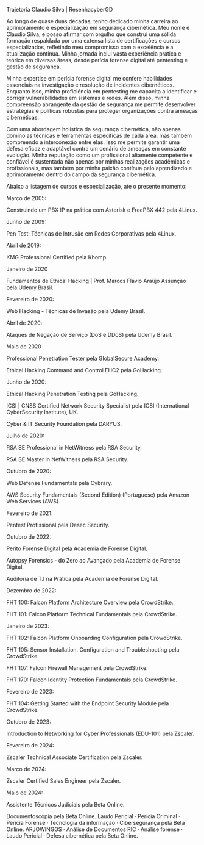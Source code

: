 Trajetoria Claudio Silva | ResenhacyberGD

Ao longo de quase duas décadas, tenho dedicado minha carreira ao aprimoramento e especialização em segurança cibernética. Meu nome é Claudio Silva, e posso afirmar com orgulho que construí uma sólida formação respaldada por uma extensa lista de certificações e cursos especializados, refletindo meu compromisso com a excelência e a atualização contínua. Minha jornada inclui vasta experiência prática e teórica em diversas áreas, desde perícia forense digital até pentesting e gestão de segurança.

Minha expertise em perícia forense digital me confere habilidades essenciais na investigação e resolução de incidentes cibernéticos. Enquanto isso, minha proficiência em pentesting me capacita a identificar e corrigir vulnerabilidades em sistemas e redes. Além disso, minha compreensão abrangente da gestão de segurança me permite desenvolver estratégias e políticas robustas para proteger organizações contra ameaças cibernéticas.

Com uma abordagem holística da segurança cibernética, não apenas domino as técnicas e ferramentas específicas de cada área, mas também compreendo a interconexão entre elas. Isso me permite garantir uma defesa eficaz e adaptável contra um cenário de ameaças em constante evolução. Minha reputação como um profissional altamente competente e confiável é sustentada não apenas por minhas realizações acadêmicas e profissionais, mas também por minha paixão contínua pelo aprendizado e aprimoramento dentro do campo da segurança cibernética.

Abaixo a listagem de cursos e especialização, ate o presente momento:

Março de 2005:

Construindo um PBX IP na prática com Asterisk e FreePBX 442 pela 4Linux.

Junho de 2009:

Pen Test: Técnicas de Intrusão em Redes Corporativas pela 4Linux.

Abril de 2019:

KMG Professional Certified pela Khomp.

Janeiro de 2020

Fundamentos de Ethical Hacking | Prof. Marcos Flávio Araújo Assunção pela Udemy Brasil.

Fevereiro de 2020:

Web Hacking - Técnicas de Invasão pela Udemy Brasil.

Abril de 2020:

Ataques de Negação de Serviço (DoS e DDoS) pela Udemy Brasil.

Maio de 2020

Professional Penetration Tester pela GlobalSecure Academy.

Ethical Hacking Command and Control EHC2 pela GoHacking.

Junho de 2020:

Ethical Hacking Penetration Testing pela GoHacking.

ICSI | CNSS Certified Network Security Specialist pela ICSI (International CyberSecurity Institute), UK.

Cyber & IT Security Foundation pela DARYUS.

Julho de 2020:

RSA SE Professional in NetWitness pela RSA Security.

RSA SE Master in NetWitness pela RSA Security.

Outubro de 2020:

Web Defense Fundamentals pela Cybrary.

AWS Security Fundamentals (Second Edition) (Portuguese) pela Amazon Web Services (AWS).

Fevereiro de 2021:

Pentest Profissional pela Desec Security.

Outubro de 2022:

Perito Forense Digital pela Academia de Forense Digital.

Autopsy Forensics - do Zero ao Avançado pela Academia de Forense Digital.

Auditoria de T.I na Prática pela Academia de Forense Digital.


Dezembro de 2022:

FHT 100: Falcon Platform Architecture Overview pela CrowdStrike.

FHT 101: Falcon Platform Technical Fundamentals pela CrowdStrike.

Janeiro de 2023:

FHT 102: Falcon Platform Onboarding Configuration pela CrowdStrike.

FHT 105: Sensor Installation, Configuration and Troubleshooting pela CrowdStrike.

FHT 107: Falcon Firewall Management pela CrowdStrike.

FHT 170: Falcon Identity Protection Fundamentals pela CrowdStrike.


Fevereiro de 2023:

FHT 104: Getting Started with the Endpoint Security Module pela CrowdStrike.

Outubro de 2023:

Introduction to Networking for Cyber Professionals (EDU-101) pela Zscaler.

Fevereiro de 2024:

Zscaler Technical Associate Certification pela Zscaler.

Março de 2024:

Zscaler Certified Sales Engineer pela Zscaler.

Maio de 2024:

Assistente Técnicos Judiciais pela Beta Online.

Documentoscopia pela Beta Online.
Laudo Pericial · Pericia Criminal · Pericia Forense · Tecnologia da informação · Cibersegurança pela Beta Online.
ARJOWINGGS · Análise de Documentos RIC · Análise forense · Laudo Pericial · Defesa cibernética pela Beta Online.
